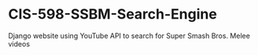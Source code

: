 # CIS-598-SSBM-Search-Engine
Django website using YouTube API to search for Super Smash Bros. Melee videos
